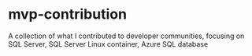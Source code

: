 # mvp-contribution
A collection of what I contributed to developer communities, focusing on SQL Server, SQL Server Linux container, Azure SQL database
